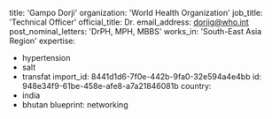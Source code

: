 title: 'Gampo Dorji'
organization: 'World Health Organization'
job_title: 'Technical Officer'
official_title: Dr.
email_address: dorjig@who.int
post_nominal_letters: 'DrPH, MPH, MBBS'
works_in: 'South-East Asia Region'
expertise:
  - hypertension
  - salt
  - transfat
import_id: 8441d1d6-7f0e-442b-9fa0-32e594a4e4bb
id: 948e34f9-61be-458e-afe8-a7a21846081b
country:
  - india
  - bhutan
blueprint: networking
